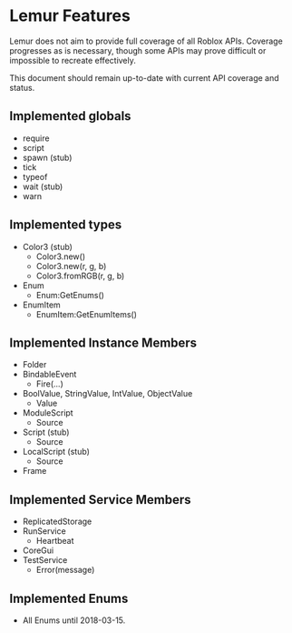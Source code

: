 # Lemur Features
Lemur does not aim to provide full coverage of all Roblox APIs. Coverage progresses as is necessary, though some APIs may prove difficult or impossible to recreate effectively.

This document should remain up-to-date with current API coverage and status.

## Implemented globals
* require
* script
* spawn (stub)
* tick
* typeof
* wait (stub)
* warn

## Implemented types
* Color3 (stub)
	* Color3.new()
	* Color3.new(r, g, b)
	* Color3.fromRGB(r, g, b)
* Enum
	* Enum:GetEnums()
* EnumItem
	* EnumItem:GetEnumItems()

## Implemented Instance Members
* Folder
* BindableEvent
	* Fire(...)
* BoolValue, StringValue, IntValue, ObjectValue
	* Value
* ModuleScript
	* Source
* Script (stub)
	* Source
* LocalScript (stub)
	* Source
* Frame

## Implemented Service Members
* ReplicatedStorage
* RunService
	* Heartbeat
* CoreGui
* TestService
	* Error(message)

## Implemented Enums
* All Enums until 2018-03-15.
